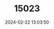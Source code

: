 ---
title: "15023"
category: "Reginaia rotulata"
draft: false
date: 2024-02-22 13:03:50
languages:
  English: ["Round Ebonyshell"]
---